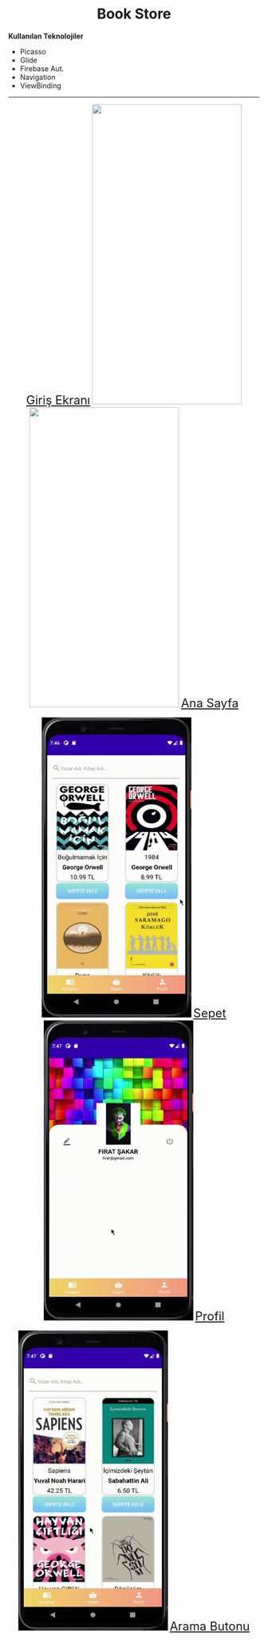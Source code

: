 <h1 align="center">Book Store</h1>

**Kullanılan Teknolojiler**

* Picasso
* Glide
* Firebase Aut.
* Navigation
* ViewBinding
---
<p align="center" margin="10" padding="10"> 
<font size="5"><u>Giriş Ekranı</u></font>
<img src="https://github.com/FrtSkr/Android/blob/main/Java/GIF/Login.gif?raw=true" width="300" height="600">

<img src="https://github.com/FrtSkr/Android/blob/main/Java/GIF/Home.gif?raw=true" width="300" height="600">
<font size="5"><u>Ana Sayfa</u></font>
</p>


<p align="center" margin="10" padding="10"> 
<img src="https://github.com/FrtSkr/Android/blob/main/Java/GIF/Basket.gif?raw=true" width="300" height="600">
<font size="5"><u>Sepet</u></font>

<img src="https://github.com/FrtSkr/Android/blob/main/Java/GIF/Profile.gif?raw=true" width="300" height="600" >
<font size="5"><u>Profil</u></font>
</p>


<p align="center"> 
<img src="https://github.com/FrtSkr/Android/blob/main/Java/GIF/Search.gif?raw=true" width="300" height="600">
<font size="5"><u>Arama Butonu</u></font>
</p>